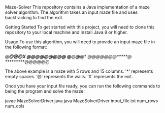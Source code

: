 Maze-Solver
This repository contains a Java implementation of a maze solver algorithm. The algorithm takes an input maze file and uses backtracking to find the exit.

Getting Started
To get started with this project, you will need to clone this repository to your local machine and install Java 8 or higher.

Usage
To use this algorithm, you will need to provide an input maze file in the following format:

@******@@@****X
@****@@@@@@@*@*
@****@***@***@*
*@@@@@@@*****@*
*********@@@@@@

The above example is a maze with 5 rows and 15 columns. '*' represents empty spaces. ‘@’ represents the walls. ‘X’ represents the exit.

Once you have your input file ready, you can run the following commands to being the program and solve the maze:

javac MazeSolverDriver.java
java MazeSolverDriver input_file.txt num_rows num_cols
